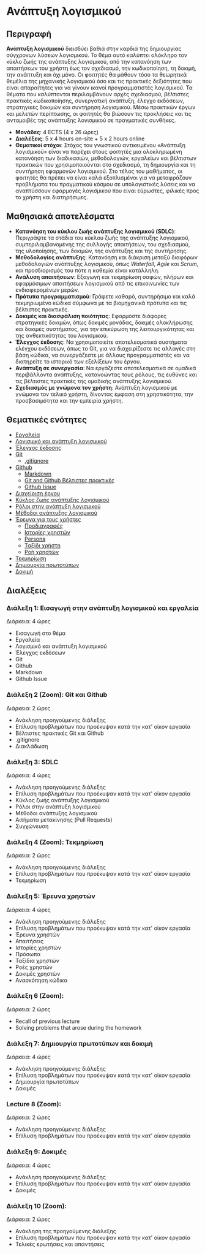 # Ανάπτυξη λογισμικού

## Περιγραφή

**Ανάπτυξη λογισμικού** διεισδύει βαθιά στην καρδιά της δημιουργίας σύγχρονων λύσεων λογισμικού. Το θέμα αυτό καλύπτει ολόκληρο τον κύκλο ζωής της ανάπτυξης λογισμικού, από την κατανόηση των απαιτήσεων του χρήστη έως τον σχεδιασμό, την κωδικοποίηση, τη δοκιμή, την ανάπτυξη και όχι μόνο. Οι φοιτητές θα μάθουν τόσο τα θεωρητικά θεμέλια της μηχανικής λογισμικού όσο και τις πρακτικές δεξιότητες που είναι απαραίτητες για να γίνουν ικανοί προγραμματιστές λογισμικού. Τα θέματα που καλύπτονται περιλαμβάνουν αρχές σχεδιασμού, βέλτιστες πρακτικές κωδικοποίησης, συνεργατική ανάπτυξη, έλεγχο εκδόσεων, στρατηγικές δοκιμών και συντήρηση λογισμικού. Μέσω πρακτικών έργων και μελετών περίπτωσης, οι φοιτητές θα βιώσουν τις προκλήσεις και τις ανταμοιβές της ανάπτυξης λογισμικού σε πραγματικές συνθήκες.

- **Μονάδες**: 4 ECTS (4 x 26 ώρες)
- **Διαλέξεις**: 5 x 4 hours on-site + 5 x 2 hours online
- **Θεματικοί στόχοι**: Στόχος του γνωστικού αντικειμένου «Ανάπτυξη λογισμικού» είναι να παρέχει στους φοιτητές μια ολοκληρωμένη κατανόηση των διαδικασιών, μεθοδολογιών, εργαλείων και βέλτιστων πρακτικών που χρησιμοποιούνται στο σχεδιασμό, τη δημιουργία και τη συντήρηση εφαρμογών λογισμικού.
Στο τέλος του μαθήματος, οι φοιτητές θα πρέπει να είναι καλά εξοπλισμένοι για να μεταφράζουν προβλήματα του πραγματικού κόσμου σε υπολογιστικές λύσεις και να αναπτύσσουν εφαρμογές λογισμικού που είναι εύρωστες, φιλικές προς το χρήστη και διατηρήσιμες.

## Μαθησιακά αποτελέσματα

- **Κατανόηση του κύκλου ζωής ανάπτυξης λογισμικού (SDLC)**: Περιγράψτε τα στάδια του κύκλου ζωής της ανάπτυξης λογισμικού, συμπεριλαμβανομένης της συλλογής απαιτήσεων, του σχεδιασμού, της υλοποίησης, των δοκιμών, της ανάπτυξης και της συντήρησης.
- **Μεθοδολογίες ανάπτυξης**: Κατανόηση και διάκριση μεταξύ διαφόρων μεθοδολογιών ανάπτυξης λογισμικού, όπως *Waterfall*, *Agile* και *Scrum*, και προσδιορισμός του πότε η καθεμία είναι κατάλληλη.
- **Ανάλυση απαιτήσεων**: Εξαγωγή και τεκμηρίωση σαφών, πλήρων και εφαρμόσιμων απαιτήσεων λογισμικού από τις επικοινωνίες των ενδιαφερομένων μερών.
- **Πρότυπα προγραμματισμού**: Γράφετε καθαρό, συντηρήσιμο και καλά τεκμηριωμένο κώδικα σύμφωνα με τα βιομηχανικά πρότυπα και τις βέλτιστες πρακτικές.
- **Δοκιμές και διασφάλιση ποιότητας**: Εφαρμόστε διάφορες στρατηγικές δοκιμών, όπως δοκιμές μονάδας, δοκιμές ολοκλήρωσης και δοκιμές συστήματος, για την επικύρωση της λειτουργικότητας και της ανθεκτικότητας του λογισμικού.
- **Έλεγχος έκδοσης**: Να χρησιμοποιείτε αποτελεσματικά συστήματα ελέγχου εκδόσεων, όπως το Git, για να διαχειρίζεστε τις αλλαγές στη βάση κώδικα, να συνεργάζεστε με άλλους προγραμματιστές και να διατηρείτε το ιστορικό των εξελίξεων του έργου.
- **Ανάπτυξη σε συνεργασία**: Να εργάζεστε αποτελεσματικά σε ομαδικά περιβάλλοντα ανάπτυξης, κατανοώντας τους ρόλους, τις ευθύνες και τις βέλτιστες πρακτικές της ομαδικής ανάπτυξης λογισμικού.
- **Σχεδιασμός με γνώμονα τον χρήστη**: Ανάπτυξη λογισμικού με γνώμονα τον τελικό χρήστη, δίνοντας έμφαση στη χρηστικότητα, την προσβασιμότητα και την εμπειρία χρήστη.

## Θεματικές ενότητες
- [Εργαλεία](./Topics/Tools/README.md)
- [Λογισμικό και ανάπτυξη λογισμικού](./Topics/Software/README.md)
- [Έλεγχος έκδοσης](./Topics/Version-Control/README.md)
- [Git](./Topics/Git/README.md)
  - [.gitignore](./Topics/Gitignore/README.md)
- [Github](./Topics/Github/README.md)
  - [Markdown](./Topics/Markdown/README.md)
  - [Git and Github Βέλτιστες πρακτικές](./Topics/Git-Best-Practices/README.md)
  - [Github Issue](./Topics/Github-Issue/README.md)
- [Διαχείριση έργου](./Topics/Project-Management/README.md)
- [Κύκλος ζωής ανάπτυξης λογισμικού](./Topics/SDLC/README.md)
- [Ρόλοι στην ανάπτυξη λογισμικού](./Topics/Roles/README.md)
- [Μέθοδοι ανάπτυξης λογισμικού](./Topics/SDLC/README.md#common-sdlc-models)
- [Έρευνα για τους χρήστες](./Topics/User-Research/README.md)
  - [Προδιαγραφές](./Topics/Requirements/README.md)
  - [Ιστορίες χρηστών](./Topics/User-Stories/README.md)
  - [Persona](./Topics/Persona/README.md)
  - [Ταξίδι χρήστη](./Topics/User-Journey/README.md)
  - [Ροή χρηστών](./Topics/User-Flow/README.md)
- [Τεκμηρίωση](./Topics/Documentation/README.md)
- [Δημιουργία πρωτοτύπων](./Topics/Prototyping/README.md)
- [Δοκιμή](./Topics/Testing/README.md)

## Διαλέξεις

### Διάλεξη 1: Εισαγωγή στην ανάπτυξη λογισμικού και εργαλεία

Διάρκεια: 4 ώρες

- Εισαγωγή στο θέμα
- Εργαλεία
- Λογισμικό και ανάπτυξη λογισμικού
- Έλεγχος εκδόσεων
- Git
- Github
- Markdown
- Github Issue

### Διάλεξη 2 (Zoom): Git και Github

Διάρκεια: 2 ώρες

- Ανάκληση προηγούμενης διάλεξης
- Επίλυση προβλημάτων που προέκυψαν κατά την κατ' οίκον εργασία
- Βέλτιστες πρακτικές Git και Github
- .gitignore
- Διακλάδωση

### Διάλεξη 3: SDLC

Διάρκεια: 4 ώρες

- Ανάκληση προηγούμενης διάλεξης
- Επίλυση προβλημάτων που προέκυψαν κατά την κατ' οίκον εργασία
- Κύκλος ζωής ανάπτυξης λογισμικού
- Ρόλοι στην ανάπτυξη λογισμικού
- Μέθοδοι ανάπτυξης λογισμικού
- Αιτήματα μετακίνησης (Pull Requests)
- Συγχώνευση

### Διάλεξη 4 (Zoom): Τεκμηρίωση

Διάρκεια: 2 ώρες

- Ανάκληση προηγούμενης διάλεξης
- Επίλυση προβλημάτων που προέκυψαν κατά την κατ' οίκον εργασία
- Τεκμηρίωση


### Διάλεξη 5: Έρευνα χρηστών

Διάρκεια: 4 ώρες

- Ανάκληση προηγούμενης διάλεξης
- Επίλυση προβλημάτων που προέκυψαν κατά την κατ' οίκον εργασία
- Έρευνα χρηστών
- Απαιτήσεις
- Ιστορίες χρηστών
- Πρόσωπα
- Ταξίδια χρηστών
- Ροές χρηστών
- Δοκιμές χρηστών
- Ανασκόπηση κώδικα

### Διάλεξη 6 (Zoom):

Διάρκεια: 2 ώρες

- Recall of previous lecture
- Solving problems that arose during the homework

### Διάλεξη 7: Δημιουργία πρωτοτύπων και δοκιμή

Διάρκεια: 4 ώρες

- Ανάκληση προηγούμενης διάλεξης
- Επίλυση προβλημάτων που προέκυψαν κατά την κατ' οίκον εργασία
- Δημιουργία πρωτοτύπων
- Δοκιμές

### Lecture 8 (Zoom):

Διάρκεια: 2 ώρες

- Ανάκληση προηγούμενης διάλεξης
- Επίλυση προβλημάτων που προέκυψαν κατά την κατ' οίκον εργασία

### Διάλεξη 9: Δοκιμές

Διάρκεια: 4 ώρες

- Ανάκληση προηγούμενης διάλεξης
- Επίλυση προβλημάτων που προέκυψαν κατά την κατ' οίκον εργασία
- Δοκιμές

###  Διάλεξη  10 (Zoom):

Διάρκεια: 2 ώρες

- Ανάκληση της προηγούμενης διάλεξης
- Επίλυση προβλημάτων που προέκυψαν κατά την κατ' οίκον εργασία
- Τελικές ερωτήσεις και απαντήσεις
